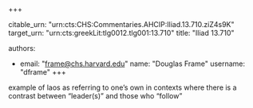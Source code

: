 +++


citable_urn: "urn:cts:CHS:Commentaries.AHCIP:Iliad.13.710.ziZ4s9K"
target_urn: "urn:cts:greekLit:tlg0012.tlg001:13.710"
title: "Iliad 13.710"

authors:
- email: "frame@chs.harvard.edu"
  name: "Douglas Frame"
  username: "dframe"
+++

<p>example of laos as referring to one’s own in contexts where there is a contrast between “leader(s)” and those who “follow”</p>